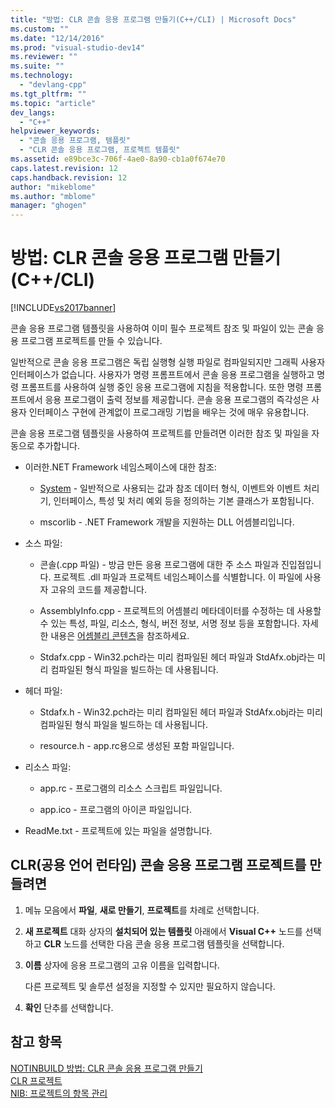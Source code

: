 ```yaml
---
title: "방법: CLR 콘솔 응용 프로그램 만들기(C++/CLI) | Microsoft Docs"
ms.custom: ""
ms.date: "12/14/2016"
ms.prod: "visual-studio-dev14"
ms.reviewer: ""
ms.suite: ""
ms.technology: 
  - "devlang-cpp"
ms.tgt_pltfrm: ""
ms.topic: "article"
dev_langs: 
  - "C++"
helpviewer_keywords: 
  - "콘솔 응용 프로그램, 템플릿"
  - "CLR 콘솔 응용 프로그램, 프로젝트 템플릿"
ms.assetid: e89bce3c-706f-4ae0-8a90-cb1a0f674e70
caps.latest.revision: 12
caps.handback.revision: 12
author: "mikeblome"
ms.author: "mblome"
manager: "ghogen"
---
```

# 방법: CLR 콘솔 응용 프로그램 만들기(C++/CLI)
[!INCLUDE[vs2017banner](../assembler/inline/includes/vs2017banner.md)]

콘솔 응용 프로그램 템플릿을 사용하여 이미 필수 프로젝트 참조 및 파일이 있는 콘솔 응용 프로그램 프로젝트를 만들 수 있습니다.  
  
 일반적으로 콘솔 응용 프로그램은 독립 실행형 실행 파일로 컴파일되지만 그래픽 사용자 인터페이스가 없습니다. 사용자가 명령 프롬프트에서 콘솔 응용 프로그램을 실행하고 명령 프롬프트를 사용하여 실행 중인 응용 프로그램에 지침을 적용합니다. 또한 명령 프롬프트에서 응용 프로그램이 출력 정보를 제공합니다. 콘솔 응용 프로그램의 즉각성은 사용자 인터페이스 구현에 관계없이 프로그래밍 기법을 배우는 것에 매우 유용합니다.  
  
 콘솔 응용 프로그램 템플릿을 사용하여 프로젝트를 만들려면 이러한 참조 및 파일을 자동으로 추가합니다.  
  
-   이러한.NET Framework 네임스페이스에 대한 참조:  
  
    -   [System](https://msdn.microsoft.com/en-us/library/system.appdomainmanager.appdomainmanager.aspx) \- 일반적으로 사용되는 값과 참조 데이터 형식, 이벤트와 이벤트 처리기, 인터페이스, 특성 및 처리 예외 등을 정의하는 기본 클래스가 포함됩니다.  
  
    -   mscorlib \- .NET Framework 개발을 지원하는 DLL 어셈블리입니다.  
  
-   소스 파일:  
  
    -   콘솔\(.cpp 파일\) \- 방금 만든 응용 프로그램에 대한 주 소스 파일과 진입점입니다. 프로젝트 .dll 파일과 프로젝트 네임스페이스를 식별합니다. 이 파일에 사용자 고유의 코드를 제공합니다.  
  
    -   AssemblyInfo.cpp \- 프로젝트의 어셈블리 메타데이터를 수정하는 데 사용할 수 있는 특성, 파일, 리소스, 형식, 버전 정보, 서명 정보 등을 포함합니다. 자세한 내용은 [어셈블리 콘텐츠](../Topic/Assembly%20Contents.md)을 참조하세요.  
  
    -   Stdafx.cpp \- Win32.pch라는 미리 컴파일된 헤더 파일과 StdAfx.obj라는 미리 컴파일된 형식 파일을 빌드하는 데 사용됩니다.  
  
-   헤더 파일:  
  
    -   Stdafx.h \- Win32.pch라는 미리 컴파일된 헤더 파일과 StdAfx.obj라는 미리 컴파일된 형식 파일을 빌드하는 데 사용됩니다.  
  
    -   resource.h \- app.rc용으로 생성된 포함 파일입니다.  
  
-   리소스 파일:  
  
    -   app.rc \- 프로그램의 리소스 스크립트 파일입니다.  
  
    -   app.ico \- 프로그램의 아이콘 파일입니다.  
  
-   ReadMe.txt \- 프로젝트에 있는 파일을 설명합니다.  
  
## CLR\(공용 언어 런타임\) 콘솔 응용 프로그램 프로젝트를 만들려면  
  
1.  메뉴 모음에서 **파일**, **새로 만들기**, **프로젝트**를 차례로 선택합니다.  
  
2.  **새 프로젝트** 대화 상자의 **설치되어 있는 템플릿** 아래에서 **Visual C\+\+** 노드를 선택하고 **CLR** 노드를 선택한 다음 콘솔 응용 프로그램 템플릿을 선택합니다.  
  
3.  **이름** 상자에 응용 프로그램의 고유 이름을 입력합니다.  
  
     다른 프로젝트 및 솔루션 설정을 지정할 수 있지만 필요하지 않습니다.  
  
4.  **확인** 단추를 선택합니다.  
  
## 참고 항목  
 [NOTINBUILD 방법: CLR 콘솔 응용 프로그램 만들기](http://msdn.microsoft.com/ko-kr/b8af4197-e65f-4b17-b18e-b9e92965d026)   
 [CLR 프로젝트](../ide/files-created-for-clr-projects.md)   
 [NIB: 프로젝트의 항목 관리](http://msdn.microsoft.com/ko-kr/762e606b-7f44-4b66-97a1-e30a703654a0)